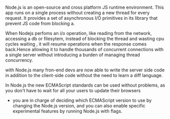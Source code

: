 Node.js is an open-source and cross platform JS runtime environment.
This app runs on a single process without creating a new thread for
every request.
It provides a set of asynchronous I/O primitives in its library that
prevent JS code from blocking a.

When Nodejs perfoms an i/o operation, like reading from the network,
accessing  a db or filesytem, instead of blocking the thread and wasting
cpu cycles waiting , it will resume operations when the  response comes
back.Hence allowing it to handle thousands of concurrent connections with
a single server without introducing a burden of managing thread concurrency.

with Node.js many fron-end devs are now able to write the server side code in
addition to the client-side code without the need to learn a diff language.

In Node.js the new ECMAScript standards can be used without problems, 
as you don't have to wait for all your users to update their browsers 
- you are in charge of deciding which ECMAScript version to use by changing the Node.js version, 
and you can also enable specific experimental features by running Node.js with flags.
